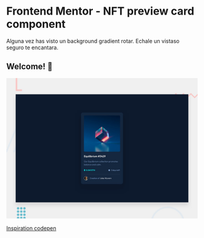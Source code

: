 # Frontend Mentor - NFT preview card component

Alguna vez has visto un background gradient rotar. 
Echale un vistaso seguro te encantara.

## Welcome! 👋

![Design preview for the NFT preview card component coding challenge](./design/desktop-preview.jpg)

[Inspiration codepen](https://codepen.io/gayane-gasparyan/pen/jOmaBQK)
